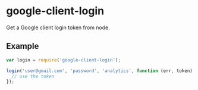 
# google-client-login

  Get a Google client login token from node.

## Example

```js
var login = require('google-client-login');

login('user@gmail.com', 'password', 'analytics', function (err, token) {
  // use the token
});
```
